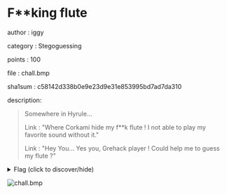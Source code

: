 # F\*\*king flute
author : iggy

category : Stegoguessing

points : 100

file : chall.bmp

sha1sum : c58142d338b0e9e23d9e31e853995bd7ad7da310


description:  
>
> Somewhere in Hyrule...
>
> Link : "Where Corkami hide my f\*\*k flute ! I not able to play my favorite sound without it."
>
> Link : "Hey You... Yes you, Grehack player ! Could help me to guess my flute ?"
>

<details>
    <summary>Flag (click to discover/hide)</summary>
    <p>GH17{It's_An_Ocarina_Not_A_Flute_!}</p>
</details>
 
![chall.bmp](./chall.bmp)

